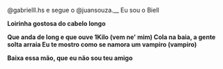 @gabrielll.hs
e segue o 
@juansouza.__
Eu sou o Biell



<p></p><b>Loirinha gostosa do cabelo longo<b><p></p>
Que anda de long e que ouve 1Kilo (vem ne' mim)
Cola na baia, a gente solta arraia
Eu te mostro como se namora um vampiro (vampiro)
<p></p>Baixa essa mão, que eu não sou teu amigo<p></p>


